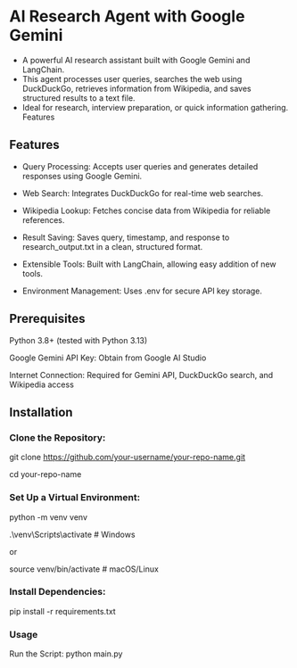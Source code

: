 # AI Research Agent with Google Gemini

- A powerful AI research assistant built with Google Gemini and LangChain.
- This agent processes user queries, searches the web using DuckDuckGo, retrieves information from Wikipedia, and saves structured results to a text file.
- Ideal for research, interview preparation, or quick information gathering.
Features

## Features
- Query Processing: Accepts user queries and generates detailed responses using Google Gemini.

- Web Search: Integrates DuckDuckGo for real-time web searches.

- Wikipedia Lookup: Fetches concise data from Wikipedia for reliable references.

- Result Saving: Saves query, timestamp, and response to research_output.txt in a clean, structured format.

- Extensible Tools: Built with LangChain, allowing easy addition of new tools.

- Environment Management: Uses .env for secure API key storage.

## Prerequisites

Python 3.8+ (tested with Python 3.13)

Google Gemini API Key: Obtain from Google AI Studio

Internet Connection: Required for Gemini API, DuckDuckGo search, and Wikipedia access

## Installation

### Clone the Repository:

git clone https://github.com/your-username/your-repo-name.git

cd your-repo-name

### Set Up a Virtual Environment:

python -m venv venv

.\venv\Scripts\activate  # Windows

or

source venv/bin/activate  # macOS/Linux

### Install Dependencies:

pip install -r requirements.txt

### Usage
Run the Script:
python main.py

